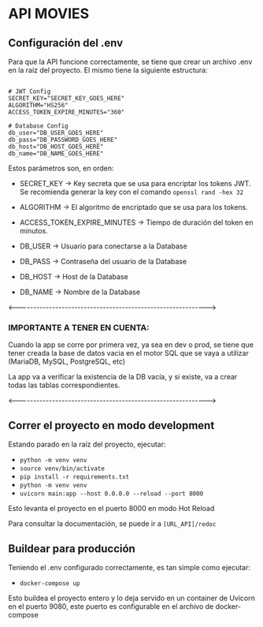 # API MOVIES

## Configuración del .env

Para que la API funcione correctamente, se tiene que crear un archivo .env en la raíz del proyecto.
El mismo tiene la siguiente estructura:

```

# JWT Config
SECRET_KEY="SECRET_KEY_GOES_HERE"
ALGORITHM="HS256"
ACCESS_TOKEN_EXPIRE_MINUTES="360"

# Database Config
db_user="DB_USER_GOES_HERE"
db_pass="DB_PASSWORD_GOES_HERE"
db_host="DB_HOST_GOES_HERE"
db_name="DB_NAME_GOES_HERE"

```

Estos parámetros son, en orden:

- SECRET_KEY -> Key secreta que se usa para encriptar los tokens JWT. Se recomienda generar
  la key con el comando `openssl rand -hex 32`

- ALGORITHM -> El algoritmo de encriptado que se usa para los tokens.

- ACCESS_TOKEN_EXPIRE_MINUTES -> Tiempo de duración del token en minutos.

- DB_USER -> Usuario para conectarse a la Database

- DB_PASS -> Contraseña del usuario de la Database

- DB_HOST -> Host de la Database

- DB_NAME -> Nombre de la Database

<------------------------------------------------------------>

### IMPORTANTE A TENER EN CUENTA:

Cuando la app se corre por primera vez, ya sea en dev o prod, se tiene que tener creada la base de datos vacia
en el motor SQL que se vaya a utilizar (MariaDB, MySQL, PostgreSQL, etc)

La app va a verificar la existencia de la DB vacía, y si existe, va a crear todas las tablas correspondientes.

<------------------------------------------------------------>

## Correr el proyecto en modo development

Estando parado en la raíz del proyecto, ejecutar:

- `python -m venv venv`
- `source venv/bin/activate`
- `pip install -r requirements.txt`
- `python -m venv venv`
- `uvicorn main:app --host 0.0.0.0 --reload --port 8000`

Esto levanta el proyecto en el puerto 8000 en modo Hot Reload

Para consultar la documentación, se puede ir a `[URL_API]/redoc`

## Buildear para producción

Teniendo el .env configurado correctamente, es tan simple como ejecutar:

- `docker-compose up`

Esto buildea el proyecto entero y lo deja servido en un container de Uvicorn en el puerto 9080, este puerto es configurable en el archivo de docker-compose
